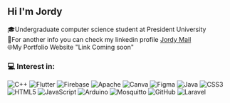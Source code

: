 ## Hi I'm Jordy 

🎓Undergraduate computer science student at President University <br/>
🤵For another info you can check my linkedin profile <a href="https://www.linkedin.com/in/jordy-mail-33500b28b/">Jordy Mail</a> <br/>
🌐My Portfolio Website "Link Coming soon"

### 💻 Interest in: </br>
![C++](https://img.shields.io/badge/c++-%2300599C.svg?style=for-the-badge&logo=c%2B%2B&logoColor=white) ![Flutter](https://img.shields.io/badge/Flutter-%2302569B.svg?style=for-the-badge&logo=Flutter&logoColor=white) ![Firebase](https://img.shields.io/badge/firebase-a08021?style=for-the-badge&logo=firebase&logoColor=ffcd34) ![Apache](https://img.shields.io/badge/apache-%23D42029.svg?style=for-the-badge&logo=apache&logoColor=white) ![Canva](https://img.shields.io/badge/Canva-%2300C4CC.svg?style=for-the-badge&logo=Canva&logoColor=white) ![Figma](https://img.shields.io/badge/figma-%23F24E1E.svg?style=for-the-badge&logo=figma&logoColor=white) ![Java](https://img.shields.io/badge/java-%23ED8B00.svg?style=for-the-badge&logo=openjdk&logoColor=white) ![CSS3](https://img.shields.io/badge/css3-%231572B6.svg?style=for-the-badge&logo=css3&logoColor=white) ![HTML5](https://img.shields.io/badge/html5-%23E34F26.svg?style=for-the-badge&logo=html5&logoColor=white) ![JavaScript](https://img.shields.io/badge/javascript-%23323330.svg?style=for-the-badge&logo=javascript&logoColor=%23F7DF1E) ![Arduino](https://img.shields.io/badge/-Arduino-00979D?style=for-the-badge&logo=Arduino&logoColor=white) ![Mosquitto](https://img.shields.io/badge/mosquitto-%233C5280.svg?style=for-the-badge&logo=eclipsemosquitto&logoColor=white) ![GitHub](https://img.shields.io/badge/github-%23121011.svg?style=for-the-badge&logo=github&logoColor=white) ![Laravel](https://img.shields.io/badge/laravel-%23FF2D20.svg?style=for-the-badge&logo=laravel&logoColor=white) 


<!-- have to improve something -->
<!-- for thouse who want to make like this you can visit (gprm.itsvg.in) -->
<!-- Proudly created with GPRM ( https://gprm.itsvg.in ) -->
